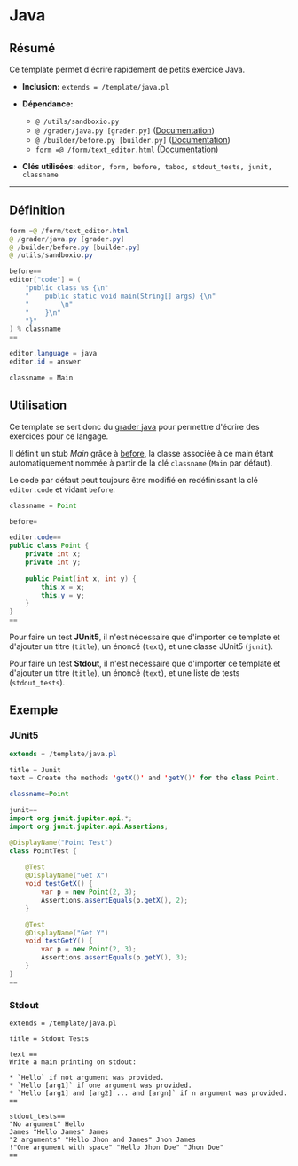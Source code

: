 # Java

## Résumé

Ce template permet d'écrire rapidement de petits exercice Java.

* **Inclusion:** `extends = /template/java.pl`

* **Dépendance:**
    * `@ /utils/sandboxio.py`
    * `@ /grader/java.py [grader.py]` ([Documentation](../grader_java/))
    * `@ /builder/before.py [builder.py]` ([Documentation](../before/))
    * `form =@ /form/text_editor.html` ([Documentation](../text_editor/))


* **Clés utilisées**: `editor, form, before, taboo, stdout_tests, junit, classname`
___


## Définition

```java
form =@ /form/text_editor.html
@ /grader/java.py [grader.py]
@ /builder/before.py [builder.py]
@ /utils/sandboxio.py

before==
editor["code"] = (
    "public class %s {\n"
    "    public static void main(String[] args) {\n"
    "        \n"
    "    }\n"
    "}"
) % classname
==

editor.language = java
editor.id = answer

classname = Main
```
## Utilisation

Ce template se sert donc du [grader java](../grader_java/) pour permettre d'écrire
des exercices pour ce langage.

Il définit un stub *Main* grâce à [before](../before/), la classe associée
à ce main étant automatiquement nommée à partir de la clé `classname` (`Main` par défaut).

Le code par défaut peut toujours être modifié en redéfinissant la clé `editor.code`
et vidant `before`:

```java
classname = Point

before=

editor.code==
public class Point {
    private int x;
    private int y;
    
    public Point(int x, int y) {
        this.x = x;
        this.y = y;
    }
}
==
```

Pour faire un test **JUnit5**, il n'est nécessaire que d'importer ce template et d'ajouter
un titre (`title`), un énoncé (`text`), et une classe JUnit5 (`junit`).

Pour faire un test **Stdout**, il n'est nécessaire que d'importer ce template et d'ajouter
un titre (`title`), un énoncé (`text`), et une liste de tests (`stdout_tests`).

## Exemple


### JUnit5

```java
extends = /template/java.pl

title = Junit
text = Create the methods 'getX()' and 'getY()' for the class Point.

classname=Point

junit==
import org.junit.jupiter.api.*;
import org.junit.jupiter.api.Assertions;

@DisplayName("Point Test")
class PointTest {
    
    @Test
    @DisplayName("Get X")
    void testGetX() {
        var p = new Point(2, 3);
        Assertions.assertEquals(p.getX(), 2);
    }

    @Test
    @DisplayName("Get Y")
    void testGetY() {
        var p = new Point(2, 3);
        Assertions.assertEquals(p.getY(), 3);
    }
}
==
```

### Stdout

```
extends = /template/java.pl

title = Stdout Tests

text ==
Write a main printing on stdout:

* `Hello` if not argument was provided.
* `Hello [arg1]` if one argument was provided.
* `Hello [arg1] and [arg2] ... and [argn]` if n argument was provided.
==

stdout_tests==
"No argument" Hello
James "Hello James" James
"2 arguments" "Hello Jhon and James" Jhon James
!"One argument with space" "Hello Jhon Doe" "Jhon Doe"
==
```
